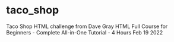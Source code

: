 # taco_shop
Taco Shop HTML challenge from Dave Gray HTML Full Course for Beginners - Complete All-in-One Tutorial - 4 Hours Feb 19 2022
